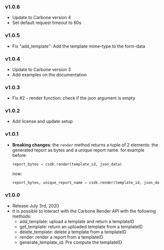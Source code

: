 ### v1.0.6
  - Update to Carbone version 4
  - Set default request timeout to 60s

### v1.0.5
  - Fix "add_template": Add the template mime-type to the form-data

### v1.0.4
  - Update to Carbone version 3
  - Add examples on the documentation

### v1.0.3
  - Fix #2 - render function: check if the json argument is empty

### v1.0.2
  - Add license and update setup

### v1.0.1
  - **Breaking changes**: the `render` method returns a tuple of 2 elements: the generated report as bytes and a unique report name.
    for example before:
    ```python
    report_bytes = csdk.render(template_id, json_data)
    ```
    now:
    ```python
    report_bytes, unique_report_name = csdk.render(template_id, json_data)
    ```

### v1.0.0
  - Release July 3rd, 2020
  - It is possible to interact with the Carbone Render API with the following methods:
    - add_template: upload a template and return a templateID
    - get_template: return an uploaded template from a templateID
    - delete_template: delete a template from a templateID
    - render: render a report from a templateID
    - generate_template_id: Pre compute the templateID
